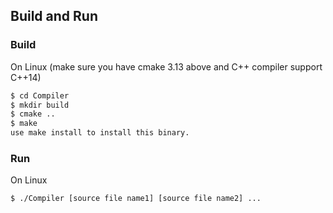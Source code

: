## Build and Run
### Build
On Linux (make sure you have cmake 3.13 above and C++ compiler support C++14)
```bash
$ cd Compiler
$ mkdir build
$ cmake ..
$ make 
use make install to install this binary.
```

### Run
On Linux
```bash 
$ ./Compiler [source file name1] [source file name2] ... 
```
